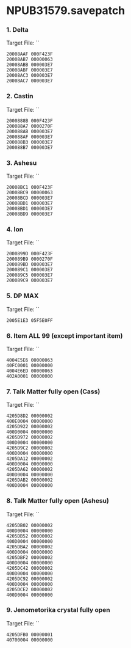 # NPUB31579.savepatch

### 1. Delta

Target File: ``

```
20008AAF 000F423F
20008AB7 00000063
20008ABB 000003E7
20008ABF 000003E7
20008AC3 000003E7
20008AC7 000003E7
```

### 2. Castin

Target File: ``

```
2000888B 000F423F
200088A7 0000270F
200088AB 000003E7
200088AF 000003E7
200088B3 000003E7
200088B7 000003E7
```

### 3. Ashesu

Target File: ``

```
20008BC1 000F423F
20008BC9 00000063
20008BCD 000003E7
20008BD1 000003E7
20008BD1 000003E7
20008BD9 000003E7
```

### 4. Ion

Target File: ``

```
2000899D 000F423F
200089B9 0000270F
200089BD 000003E7
200089C1 000003E7
200089C5 000003E7
200089C9 000003E7
```

### 5. DP MAX

Target File: ``

```
2005E1E3 05F5E0FF
```

### 6. Item ALL 99  (except important item)

Target File: ``

```
4004E5E6 00000063
40FC0001 00000000
4004E6ED 00000063
402A0001 00000000
```

### 7. Talk Matter fully open (Cass)

Target File: ``

```
4205D8D2 00000002
400E0004 00000000
4205D922 00000002
400D0004 00000000
4205D972 00000002
400D0004 00000000
4205D9C2 00000002
400D0004 00000000
4205DA12 00000002
400D0004 00000000
4205DA62 00000002
400D0004 00000000
4205DAB2 00000002
400D0004 00000000
```

### 8. Talk Matter fully open (Ashesu)

Target File: ``

```
4205DB02 00000002
400D0004 00000000
4205DB52 00000002
400D0004 00000000
4205DBA2 00000002
400D0004 00000000
4205DBF2 00000002
400D0004 00000000
4205DC42 00000002
400D0004 00000000
4205DC92 00000002
400D0004 00000000
4205DCE2 00000002
400D0004 00000000
```

### 9. Jenometorika crystal fully open

Target File: ``

```
4205DFB0 00000001
40700004 00000000
```

